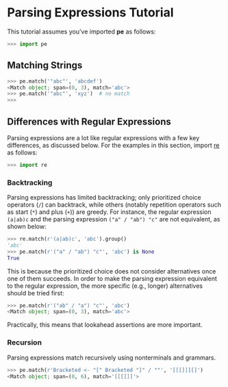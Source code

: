 
# Parsing Expressions Tutorial


This tutorial assumes you've imported **pe** as follows:

```python
>>> import pe

```

## Matching Strings


```python
>>> pe.match('"abc"', 'abcdef')
<Match object; span=(0, 3), match='abc'>
>>> pe.match('"abc"', 'xyz')  # no match
>>>
```

## Differences with Regular Expressions

Parsing expressions are a lot like regular expressions with a few key
differences, as discussed below. For the examples in this section,
import [re] as follows:

```python
>>> import re

```

### Backtracking


Parsing expressions has limited backtracking; only prioritized choice
operators (`/`) can backtrack, while others (notably repetition
operators such as start (`*`) and plus (`+`)) are greedy. For
instance, the regular expression `(a|ab)c` and the parsing expression
`("a" / "ab") "c"` are not equivalent, as shown below:

```python
>>> re.match(r'(a|ab)c', 'abc').group()
'abc'
>>> pe.match(r'("a" / "ab") "c"', 'abc') is None
True

```

This is because the prioritized choice does not consider alternatives
once one of them succeeds. In order to make the parsing expression
equivalent to the regular expression, the more specific (e.g., longer)
alternatives should be tried first:

```python
>>> pe.match(r'("ab" / "a") "c"', 'abc')
<Match object; span=(0, 3), match='abc'>

```

Practically, this means that lookahead assertions are more important.

### Recursion

Parsing expressions match recursively using nonterminals and grammars.

```python
>>> pe.match(r'Bracketed <- "[" Bracketed "]" / ""', '[[[]]][]')
<Match object; span=(0, 6), match='[[[]]]'>

```




[re]: https://docs.python.org/3/library/re.html
